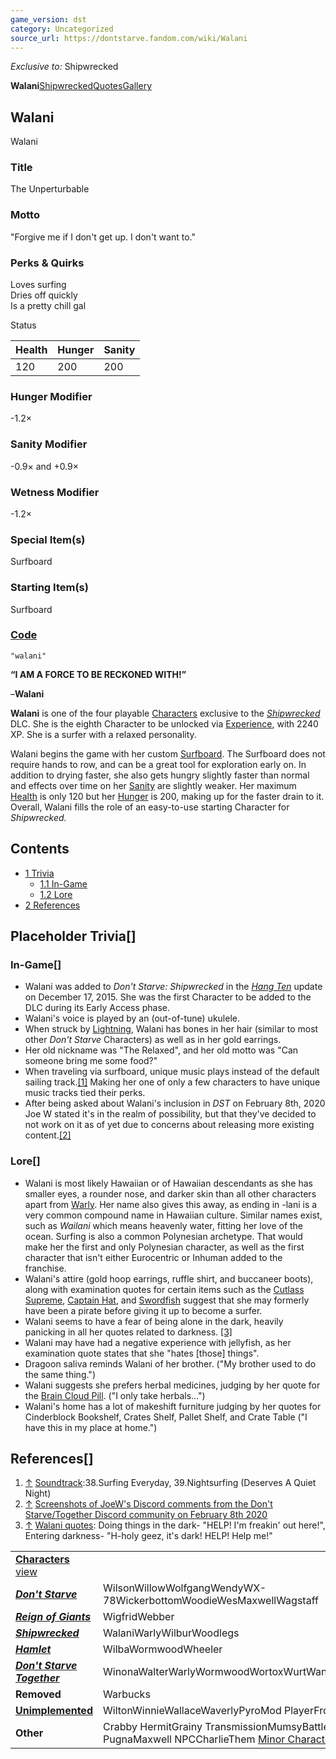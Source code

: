 ```yaml
---
game_version: dst
category: Uncategorized
source_url: https://dontstarve.fandom.com/wiki/Walani
---
```


*Exclusive to:* Shipwrecked

**Walani**[Shipwrecked](/wiki/Walani/Shipwrecked "Walani/Shipwrecked")[Quotes](/wiki/Walani/Quotes "Walani/Quotes")[Gallery](/wiki/Walani/Gallery "Walani/Gallery")

## Walani

Walani

### Title

The Unperturbable

### Motto

"Forgive me if I don't get up. I don't want to."

### Perks & Quirks

Loves surfing  
Dries off quickly  
Is a pretty chill gal

Status

| Health | Hunger | Sanity |
| --- | --- | --- |
| 120 | 200 | 200 |

### Hunger Modifier

-1.2×

### Sanity Modifier

-0.9× and +0.9×

### Wetness Modifier

-1.2×

### Special Item(s)

Surfboard

### Starting Item(s)

Surfboard

### [Code](/wiki/Console "Console")

`"walani"`

**“**I AM A FORCE TO BE RECKONED WITH!**”**

–**Walani**

**Walani** is one of the four playable [Characters](/wiki/Characters "Characters") exclusive to the *[Shipwrecked](/wiki/Shipwrecked "Shipwrecked")* DLC. She is the eighth Character to be unlocked via [Experience](/wiki/Experience "Experience"), with 2240 XP. She is a surfer with a relaxed personality.

Walani begins the game with her custom [Surfboard](/wiki/Surfboard "Surfboard"). The Surfboard does not require hands to row, and can be a great tool for exploration early on. In addition to drying faster, she also gets hungry slightly faster than normal and effects over time on her [Sanity](/wiki/Sanity "Sanity") are slightly weaker. Her maximum [Health](/wiki/Health "Health") is only 120 but her [Hunger](/wiki/Hunger "Hunger") is 200, making up for the faster drain to it. Overall, Walani fills the role of an easy-to-use starting Character for *Shipwrecked.*

## Contents

* [1 Trivia](#Trivia)
  + [1.1 In-Game](#In-Game)
  + [1.2 Lore](#Lore)
* [2 References](#References)

## Placeholder Trivia[]

### In-Game[]

* Walani was added to *Don't Starve: Shipwrecked* in the *[Hang Ten](/wiki/Don%27t_Starve:_Shipwrecked#December_17.2C_2015_-_Hang_Ten_Update "Don't Starve: Shipwrecked")* update on December 17, 2015. She was the first Character to be added to the DLC during its Early Access phase.
* Walani's voice is played by an (out-of-tune) ukulele.
* When struck by [Lightning](/wiki/Lightning "Lightning"), Walani has bones in her hair (similar to most other *Don't Starve* Characters) as well as in her gold earrings.
* Her old nickname was "The Relaxed", and her old motto was "Can someone bring me some food?"
* When traveling via surfboard, unique music plays instead of the default sailing track.[[1]](#cite_note-1) Making her one of only a few characters to have unique music tracks tied their perks.
* After being asked about Walani's inclusion in *DST* on February 8th, 2020 Joe W stated it's in the realm of possibility, but that they've decided to not work on it as of yet due to concerns about releasing more existing content.[[2]](#cite_note-2)

### Lore[]

* Walani is most likely Hawaiian or of Hawaiian descendants as she has smaller eyes, a rounder nose, and darker skin than all other characters apart from [Warly](/wiki/Warly "Warly"). Her name also gives this away, as ending in -lani is a very common compound name in Hawaiian culture. Similar names exist, such as *Wailani* which means heavenly water, fitting her love of the ocean. Surfing is also a common Polynesian archetype. That would make her the first and only Polynesian character, as well as the first character that isn't either Eurocentric or Inhuman added to the franchise.
* Walani's attire (gold hoop earrings, ruffle shirt, and buccaneer boots), along with examination quotes for certain items such as the [Cutlass Supreme](/wiki/Cutlass_Supreme "Cutlass Supreme"), [Captain Hat](/wiki/Captain_Hat "Captain Hat"), and [Swordfish](/wiki/Swordfish "Swordfish") suggest that she may formerly have been a pirate before giving it up to become a surfer.
* Walani seems to have a fear of being alone in the dark, heavily panicking in all her quotes related to darkness. [[3]](#cite_note-3)
* Walani may have had a negative experience with jellyfish, as her examination quote states that she "hates [those] things".
* Dragoon saliva reminds Walani of her brother. ("My brother used to do the same thing.")
* Walani suggests she prefers herbal medicines, judging by her quote for the [Brain Cloud Pill](/wiki/Brain_Cloud_Pill "Brain Cloud Pill"). ("I only take herbals...")
* Walani's home has a lot of makeshift furniture judging by her quotes for Cinderblock Bookshelf, Crates Shelf, Pallet Shelf, and Crate Table ("I have this in my place at home.")

## References[]

1. [↑](#cite_ref-1) [Soundtrack](/wiki/Soundtrack "Soundtrack"):38.Surfing Everyday, 39.Nightsurfing (Deserves A Quiet Night)
2. [↑](#cite_ref-2) [Screenshots of JoeW's Discord comments from the Don't Starve/Together Discord community on February 8th 2020](https://cdn.discordapp.com/attachments/393848164307697677/675796764766502960/joewalani.png)
3. [↑](#cite_ref-3) [Walani quotes](/wiki/Walani_quotes "Walani quotes"): Doing things in the dark- "HELP! I'm freakin' out here!", Entering darkness- "H-holy geez, it's dark! HELP! Help me!"

|  |  |
| --- | --- |
| **[Characters](/wiki/Characters "Characters")** [view](/wiki/Template:Characters "Template:Characters") | |
| ***[Don't Starve](/wiki/Don%27t_Starve "Don't Starve")*** | WilsonWillowWolfgangWendyWX-78WickerbottomWoodieWesMaxwellWagstaff |
| ***[Reign of Giants](/wiki/Reign_of_Giants "Reign of Giants")*** | WigfridWebber |
| ***[Shipwrecked](/wiki/Shipwrecked "Shipwrecked")*** | WalaniWarlyWilburWoodlegs |
| ***[Hamlet](/wiki/Hamlet "Hamlet")*** | WilbaWormwoodWheeler |
| ***[Don't Starve Together](/wiki/Don%27t_Starve_Together "Don't Starve Together")*** | WinonaWalterWarlyWormwoodWortoxWurtWandaWonkey |
| **Removed** | Warbucks |
| **[Unimplemented](/wiki/Unimplemented_Characters "Unimplemented Characters")** | WiltonWinnieWallaceWaverlyPyroMod PlayerFrog Webber |
| **Other** | Crabby HermitGrainy TransmissionMumsyBattlemaster PugnaMaxwell NPCCharlieThem [Minor Characters](/wiki/Minor_Characters "Minor Characters") |
